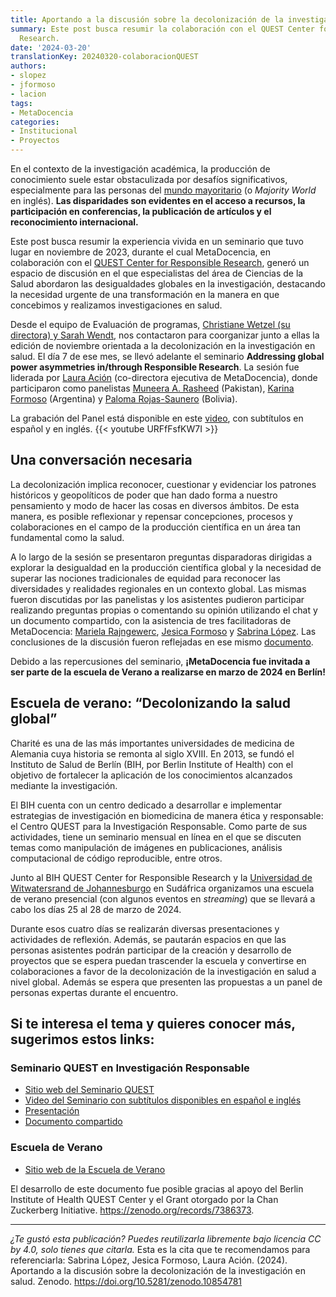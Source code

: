 ```yaml
---
title: Aportando a la discusión sobre la decolonización de la investigación en salud
summary: Este post busca resumir la colaboración con el QUEST Center for Responsible
  Research.
date: '2024-03-20'
translationKey: 20240320-colaboracionQUEST
authors:
- slopez
- jformoso
- lacion
tags:
- MetaDocencia
categories:
- Institucional
- Proyectos
---
```

En el contexto de la investigación académica, la producción de conocimiento suele estar obstaculizada por desafíos significativos, especialmente para las personas del [mundo mayoritario](https://gh.bmj.com/content/bmjgh/7/6/e009704.full.pdf) (o *Majority World* en inglés). **Las disparidades son evidentes en el acceso a recursos, la participación en conferencias, la publicación de artículos y el reconocimiento internacional.**

Este post busca resumir la experiencia vivida en un seminario que tuvo lugar en noviembre de 2023, durante el cual MetaDocencia, en colaboración con el [QUEST Center for Responsible Research](https://www.bihealth.org/en/translation/innovation-enabler/quest-center/mission-approaches), generó un espacio de discusión en el que especialistas del área de Ciencias de la Salud abordaron las desigualdades globales en la investigación, destacando la necesidad urgente de una transformación en la manera en que concebimos y realizamos investigaciones en salud.

Desde el equipo de Evaluación de programas, [Christiane Wetzel (su directora) y Sarah Wendt](https://www.bihealth.org/en/notices/projektteam-programmevaluation), nos contactaron para coorganizar junto a ellas la edición de noviembre orientada a la decolonización en la investigación en salud. El día 7 de ese mes, se llevó adelante el seminario **Addressing global power asymmetries in/through Responsible Research**. La sesión fue liderada por [Laura Ación](https://www.metadocencia.org/authors/lacion/) (co-directora ejecutiva de MetaDocencia), donde participaron como panelistas [Muneera A. Rasheed](https://biosafetynow.org/muneera-rasheed/) (Pakistan), [Karina Formoso](https://www.linkedin.com/in/karina-formoso-39017536/?locale=en_US) (Argentina) y [Paloma Rojas-Saunero](https://paloma-rojas-saunero.netlify.app/es/) (Bolivia).

La grabación del Panel está disponible en este [video](https://youtu.be/URFfFsfKW7I?feature=shared), con subtítulos en español y en inglés.
{{< youtube URFfFsfKW7I >}}

## Una conversación necesaria

La decolonización implica reconocer, cuestionar y evidenciar los patrones históricos y geopolíticos de poder que han dado forma a nuestro pensamiento y modo de hacer las cosas en diversos ámbitos. De esta manera, es posible reflexionar y repensar concepciones, procesos y colaboraciones en el campo de la producción científica en un área tan fundamental como la salud.

A lo largo de la sesión se presentaron preguntas disparadoras dirigidas a explorar la desigualdad en la producción científica global y la necesidad de superar las nociones tradicionales de equidad para reconocer las diversidades y realidades regionales en un contexto global. Las mismas fueron discutidas por las panelistas y los asistentes pudieron participar realizando preguntas propias o comentando su opinión utilizando el chat y un documento compartido, con la asistencia de tres facilitadoras de MetaDocencia: [Mariela Rajngewerc](https://www.metadocencia.org/authors/mrajngewerc/), [Jesica Formoso](https://www.metadocencia.org/authors/jformoso/) y [Sabrina López](https://www.metadocencia.org/authors/slopez/). Las conclusiones de la discusión fueron reflejadas en ese mismo [documento](https://docs.google.com/document/d/17NcoykAz3V1F93yi0RIcY--0KVoWhZH8q9fmnFUUZxk/edit). 

Debido a las repercusiones del seminario, **¡MetaDocencia fue invitada a ser parte de la escuela de Verano a realizarse en marzo de 2024 en Berlín!**

## Escuela de verano: “Decolonizando la salud global”

Charité es una de las más importantes universidades de medicina de Alemania cuya historia se remonta al siglo XVIII. En 2013, se fundó el Instituto de Salud de Berlín (BIH, por Berlin Institute of Health) con el objetivo de fortalecer la aplicación de los conocimientos alcanzados mediante la investigación.

El BIH cuenta con un centro dedicado a desarrollar e implementar estrategias de investigación en biomedicina de manera ética y responsable: el Centro QUEST para la Investigación Responsable. Como parte de sus actividades, tiene un seminario mensual en línea en el que se discuten temas como manipulación de imágenes en publicaciones, análisis computacional de código reproducible, entre otros. 

Junto al BIH QUEST Center for Responsible Research y la [Universidad de Witwatersrand de Johannesburgo](https://www.wits.ac.za/) en Sudáfrica organizamos una escuela de verano presencial (con algunos eventos en *streaming*) que se llevará a cabo los días 25 al 28 de marzo de 2024. 

Durante esos cuatro días se realizarán diversas presentaciones y actividades de reflexión. Además, se pautarán espacios en que las personas asistentes podrán participar de la creación y desarrollo de proyectos que se espera puedan trascender la escuela y convertirse en colaboraciones a favor de la decolonización de la investigación en salud a nivel global. Además se espera que presenten las propuestas a un panel de personas expertas durante el encuentro. 
 

## Si te interesa el tema y quieres conocer más, sugerimos estos links:

### Seminario QUEST en Investigación Responsable
- [Sitio web del Seminario QUEST](https://www.bihealth.org/de/translation/innovationstreiber/quest-center/events/kurs/quest-seminar-on-responsible-research-2)
- [Video del Seminario con subtítulos disponibles en español e inglés](https://www.youtube.com/watch?v=URFfFsfKW7I)
- [Presentación](https://docs.google.com/presentation/d/1lf990eC58w7dAut7fj6EahkQLll-MZIiteVZ5OE9R2w/edit#slide=id.g170e5c2660d_0_5)
- [Documento compartido](https://docs.google.com/document/d/17NcoykAz3V1F93yi0RIcY--0KVoWhZH8q9fmnFUUZxk/edit#heading=h.4op2py63c14v)

### Escuela de Verano
- [Sitio web de la Escuela de Verano](https://www.bihealth.org/en/notices/summer-school-decolonizing-global-health)


El desarrollo de este documento fue posible gracias al apoyo del Berlin Institute of Health QUEST Center y el Grant otorgado por la Chan Zuckerberg Initiative. https://zenodo.org/records/7386373.

---

*¿Te gustó esta publicación? Puedes reutilizarla libremente bajo licencia CC by 4.0, solo tienes que citarla.* 
Esta es la cita que te recomendamos para referenciarla: 
Sabrina López, Jesica Formoso, Laura Ación. (2024). Aportando a la discusión sobre la decolonización de la investigación en salud. Zenodo. https://doi.org/10.5281/zenodo.10854781
